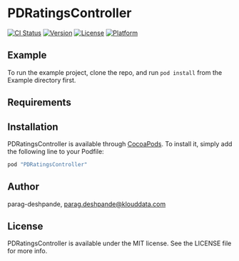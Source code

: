 # PDRatingsController

[![CI Status](http://img.shields.io/travis/parag-deshpande/PDRatingsController.svg?style=flat)](https://travis-ci.org/parag-deshpande/PDRatingsController)
[![Version](https://img.shields.io/cocoapods/v/PDRatingsController.svg?style=flat)](http://cocoapods.org/pods/PDRatingsController)
[![License](https://img.shields.io/cocoapods/l/PDRatingsController.svg?style=flat)](http://cocoapods.org/pods/PDRatingsController)
[![Platform](https://img.shields.io/cocoapods/p/PDRatingsController.svg?style=flat)](http://cocoapods.org/pods/PDRatingsController)

## Example

To run the example project, clone the repo, and run `pod install` from the Example directory first.

## Requirements

## Installation

PDRatingsController is available through [CocoaPods](http://cocoapods.org). To install
it, simply add the following line to your Podfile:

```ruby
pod "PDRatingsController"
```

## Author

parag-deshpande, parag.deshpande@klouddata.com

## License

PDRatingsController is available under the MIT license. See the LICENSE file for more info.
